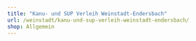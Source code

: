 ```yaml
---
title: "Kanu- und SUP Verleih Weinstadt-Endersbach"
url: /weinstadt/kanu-und-sup-verleih-weinstadt-endersbach/
shop: Allgemein
---
```

